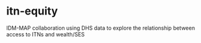 # itn-equity
IDM-MAP collaboration using DHS data to explore the relationship between access to ITNs and wealth/SES
